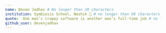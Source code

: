 ```yaml
---
name: Deven Jadhav # No longer than 28 characters
institution: Symbiosis School, Nashik 🚩 # no longer than 58 characters
quote:  One man’s crappy software is another man’s full-time job # no longer than 100 characters, avoid using quotes(") to guarantee the format remains the same.
github_user: devenjadhav
---
```

